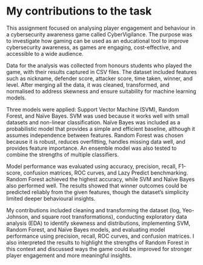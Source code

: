 # My contributions to the task
This assignment focused on analysing player engagement and behaviour in a cybersecurity awareness game called CyberVigilance. The purpose was to investigate how gaming can be used as an educational tool to improve cybersecurity awareness, as games are engaging, cost-effective, and accessible to a wide audience.

Data for the analysis was collected from honours students who played the game, with their results captured in CSV files. The dataset included features such as nickname, defender score, attacker score, time taken, winner, and level. After merging all the data, it was cleaned, transformed, and normalised to address skewness and ensure suitability for machine learning models.

Three models were applied: Support Vector Machine (SVM), Random Forest, and Naïve Bayes. SVM was used because it works well with small datasets and non-linear classification. Naïve Bayes was included as a probabilistic model that provides a simple and efficient baseline, although it assumes independence between features. Random Forest was chosen because it is robust, reduces overfitting, handles missing data well, and provides feature importance. An ensemble model was also tested to combine the strengths of multiple classifiers.

Model performance was evaluated using accuracy, precision, recall, F1-score, confusion matrices, ROC curves, and Lazy Predict benchmarking. Random Forest achieved the highest accuracy, while SVM and Naïve Bayes also performed well. The results showed that winner outcomes could be predicted reliably from the given features, though the dataset’s simplicity limited deeper behavioural insights.

My contributions included cleaning and transforming the dataset (log, Yeo-Johnson, and square root transformations), conducting exploratory data analysis (EDA) to identify skewness and distributions, implementing SVM, Random Forest, and Naïve Bayes models, and evaluating model performance using precision, recall, ROC curves, and confusion matrices. I also interpreted the results to highlight the strengths of Random Forest in this context and discussed ways the game could be improved for stronger player engagement and more meaningful insights.
